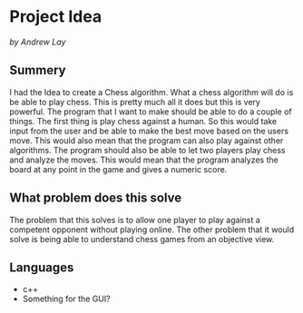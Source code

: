 # Project Idea
*by Andrew Lay*
## Summery
I had the Idea to create a Chess algorithm. What a chess algorithm will do is be able to play chess. This is pretty much all it does but this is very powerful. The program that I want to make should be able to do a couple of things. The first thing is play chess against a human. So this would take input from the user and be able to make the best move based on the users move. This would also mean that the program can also play against other algorithms. The program should also be able to let two players play chess and analyze the moves. This would mean that the program analyzes the board at any point in the game and gives a numeric score.

## What problem does this solve
The problem that this solves is to allow one player to play against a competent opponent without playing online. The other problem that it would solve is being able to understand chess games from an objective view.

## Languages
- c++
- Something for the GUI?
